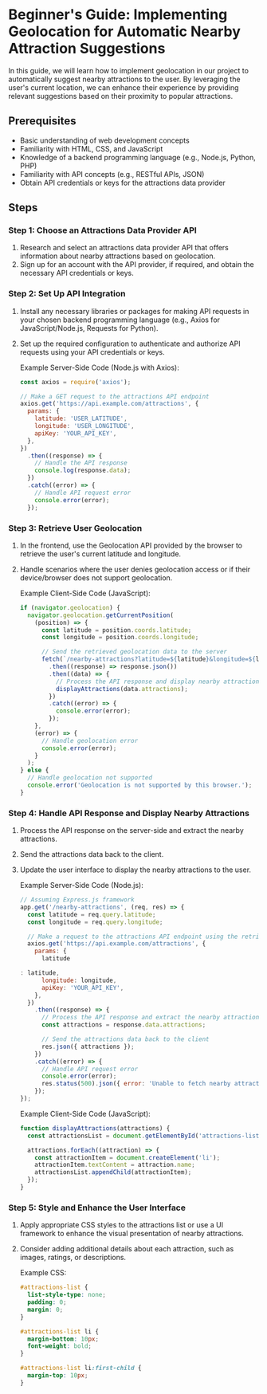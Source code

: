 # Beginner's Guide: Implementing Geolocation for Automatic Nearby Attraction Suggestions

In this guide, we will learn how to implement geolocation in our project to automatically suggest nearby attractions to the user. By leveraging the user's current location, we can enhance their experience by providing relevant suggestions based on their proximity to popular attractions.

## Prerequisites
- Basic understanding of web development concepts
- Familiarity with HTML, CSS, and JavaScript
- Knowledge of a backend programming language (e.g., Node.js, Python, PHP)
- Familiarity with API concepts (e.g., RESTful APIs, JSON)
- Obtain API credentials or keys for the attractions data provider

## Steps

### Step 1: Choose an Attractions Data Provider API
1. Research and select an attractions data provider API that offers information about nearby attractions based on geolocation.
2. Sign up for an account with the API provider, if required, and obtain the necessary API credentials or keys.

### Step 2: Set Up API Integration
1. Install any necessary libraries or packages for making API requests in your chosen backend programming language (e.g., Axios for JavaScript/Node.js, Requests for Python).
2. Set up the required configuration to authenticate and authorize API requests using your API credentials or keys.

    Example Server-Side Code (Node.js with Axios):
    ```javascript
    const axios = require('axios');
    
    // Make a GET request to the attractions API endpoint
    axios.get('https://api.example.com/attractions', {
      params: {
        latitude: 'USER_LATITUDE',
        longitude: 'USER_LONGITUDE',
        apiKey: 'YOUR_API_KEY',
      },
    })
      .then((response) => {
        // Handle the API response
        console.log(response.data);
      })
      .catch((error) => {
        // Handle API request error
        console.error(error);
      });
    ```

### Step 3: Retrieve User Geolocation
1. In the frontend, use the Geolocation API provided by the browser to retrieve the user's current latitude and longitude.
2. Handle scenarios where the user denies geolocation access or if their device/browser does not support geolocation.

    Example Client-Side Code (JavaScript):
    ```javascript
    if (navigator.geolocation) {
      navigator.geolocation.getCurrentPosition(
        (position) => {
          const latitude = position.coords.latitude;
          const longitude = position.coords.longitude;
    
          // Send the retrieved geolocation data to the server
          fetch(`/nearby-attractions?latitude=${latitude}&longitude=${longitude}`)
            .then((response) => response.json())
            .then((data) => {
              // Process the API response and display nearby attractions to the user
              displayAttractions(data.attractions);
            })
            .catch((error) => {
              console.error(error);
            });
        },
        (error) => {
          // Handle geolocation error
          console.error(error);
        }
      );
    } else {
      // Handle geolocation not supported
      console.error('Geolocation is not supported by this browser.');
    }
    ```

### Step 4: Handle API Response and Display Nearby Attractions
1. Process the API response on the server-side and extract the nearby attractions.
2. Send the attractions data back to the client.
3. Update the user interface to display the nearby attractions to the user.

    Example Server-Side Code (Node.js):
    ```javascript
    // Assuming Express.js framework
    app.get('/nearby-attractions', (req, res) => {
      const latitude = req.query.latitude;
      const longitude = req.query.longitude;
    
      // Make a request to the attractions API endpoint using the retrieved geolocation data
      axios.get('https://api.example.com/attractions', {
        params: {
          latitude
    
    : latitude,
          longitude: longitude,
          apiKey: 'YOUR_API_KEY',
        },
      })
        .then((response) => {
          // Process the API response and extract the nearby attractions
          const attractions = response.data.attractions;
    
          // Send the attractions data back to the client
          res.json({ attractions });
        })
        .catch((error) => {
          // Handle API request error
          console.error(error);
          res.status(500).json({ error: 'Unable to fetch nearby attractions.' });
        });
    });
    ```
    
    Example Client-Side Code (JavaScript):
    ```javascript
    function displayAttractions(attractions) {
      const attractionsList = document.getElementById('attractions-list');
    
      attractions.forEach((attraction) => {
        const attractionItem = document.createElement('li');
        attractionItem.textContent = attraction.name;
        attractionsList.appendChild(attractionItem);
      });
    }
    ```

### Step 5: Style and Enhance the User Interface
1. Apply appropriate CSS styles to the attractions list or use a UI framework to enhance the visual presentation of nearby attractions.
2. Consider adding additional details about each attraction, such as images, ratings, or descriptions.

    Example CSS:
    ```css
    #attractions-list {
      list-style-type: none;
      padding: 0;
      margin: 0;
    }
    
    #attractions-list li {
      margin-bottom: 10px;
      font-weight: bold;
    }
    
    #attractions-list li:first-child {
      margin-top: 10px;
    }
    ```
    

